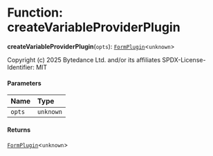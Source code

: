 # Function: createVariableProviderPlugin

**createVariableProviderPlugin**(`opts`): [`FormPlugin`](/en/auto-docs/fixed-layout-editor/classes/FormPlugin.md)<`unknown`>

Copyright (c) 2025 Bytedance Ltd. and/or its affiliates
SPDX-License-Identifier: MIT

#### Parameters

| Name | Type |
| :------ | :------ |
| `opts` | `unknown` |

#### Returns

[`FormPlugin`](/en/auto-docs/fixed-layout-editor/classes/FormPlugin.md)<`unknown`>
